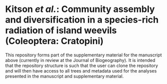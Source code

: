 # Kitson _et al._: Community assembly and diversification in a species-rich radiation of island weevils (Coleoptera: Cratopini)

This repository forms part of the supplementary material for the manuscript above (currently in review at the Journal of Biogeography). It is intended that the repository structure is such that the user can clone the repository and will then have access to all trees and metadata used for the analyses presented in the manuscript and supplementary material.
